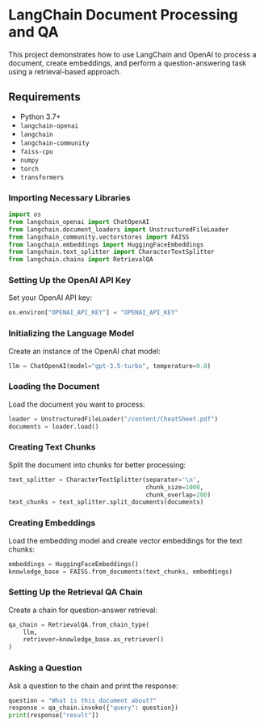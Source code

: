 # LangChain Document Processing and QA

This project demonstrates how to use LangChain and OpenAI to process a document, create embeddings, and perform a question-answering task using a retrieval-based approach.

## Requirements

- Python 3.7+
- `langchain-openai`
- `langchain`
- `langchain-community`
- `faiss-cpu`
- `numpy`
- `torch`
- `transformers`

### Importing Necessary Libraries

```python
import os
from langchain_openai import ChatOpenAI
from langchain.document_loaders import UnstructuredFileLoader
from langchain_community.vectorstores import FAISS
from langchain.embeddings import HuggingFaceEmbeddings
from langchain.text_splitter import CharacterTextSplitter
from langchain.chains import RetrievalQA
```

### Setting Up the OpenAI API Key

Set your OpenAI API key:

```python
os.environ["OPENAI_API_KEY"] = "OPENAI_API_KEY"
```

### Initializing the Language Model

Create an instance of the OpenAI chat model:

```python
llm = ChatOpenAI(model="gpt-3.5-turbo", temperature=0.8)
```

### Loading the Document

Load the document you want to process:

```python
loader = UnstructuredFileLoader("/content/CheatSheet.pdf")
documents = loader.load()
```

### Creating Text Chunks

Split the document into chunks for better processing:

```python
text_splitter = CharacterTextSplitter(separator='\n',
                                      chunk_size=1000,
                                      chunk_overlap=200)
text_chunks = text_splitter.split_documents(documents)
```

### Creating Embeddings

Load the embedding model and create vector embeddings for the text chunks:

```python
embeddings = HuggingFaceEmbeddings()
knowledge_base = FAISS.from_documents(text_chunks, embeddings)
```

### Setting Up the Retrieval QA Chain

Create a chain for question-answer retrieval:

```python
qa_chain = RetrievalQA.from_chain_type(
    llm,
    retriever=knowledge_base.as_retriever()
)
```

### Asking a Question

Ask a question to the chain and print the response:

```python
question = "What is this document about?"
response = qa_chain.invoke({"query": question})
print(response["result"])
```


